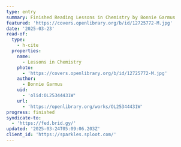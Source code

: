```yaml
---
type: entry
summary: Finished Reading Lessons in Chemistry by Bonnie Garmus
featured: 'https://covers.openlibrary.org/b/id/12725772-M.jpg'
date: '2025-03-23'
read-of:
  type:
    - h-cite
  properties:
    name:
      - Lessons in Chemistry
    photo:
      - 'https://covers.openlibrary.org/b/id/12725772-M.jpg'
    author:
      - Bonnie Garmus
    uid:
      - 'olid:OL25344431W'
    url:
      - 'https://openlibrary.org/works/OL25344431W'
progress: finished
syndicate-to:
  - 'https://fed.brid.gy/'
updated: '2025-03-24T05:09:06.203Z'
client_id: 'https://sparkles.sploot.com/'
---
```


